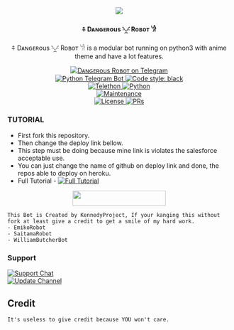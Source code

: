 <p align="center">
  <img src="https://graph.org/file/c3c11ffa3a9594ab23b86.jpg">
</p>

<h4><p align="center"> ⍏ Dᴀɴԍᴇʀous ⳻᷼⳺ Roʙoт 𓁍 </p></h4>

<p align="center">⍏ Dᴀɴԍᴇʀous ⳻᷼⳺ Roʙoт 𓁍​ is a modular bot running on python3 with anime theme and have a lot features.</p>

<p align="center">
<a href="https://t.me/Dangerous_Robot"> <img src="https://img.shields.io/badge/Dᴀɴԍᴇʀous-Roʙoт-blue?&logo=telegram" alt="Dᴀɴԍᴇʀous Roʙoт on Telegram" /> </a><br>
<a href="https://python-telegram-bot.org"> <img src="https://img.shields.io/badge/PTB-13.13-white?&style=flat-round&logo=github" alt="Python Telegram Bot" /> </a>
<a href="https://github.com/psf/black"><img alt="Code style: black" src="https://img.shields.io/badge/code%20style-black-000000.svg"></a><br>
<a href="https://docs.telethon.dev"> <img src="https://img.shields.io/badge/Telethon-1.24.0-red?&style=flat-round&logo=github" alt="Telethon" /> </a>
<a href="https://docs.python.org"> <img src="https://img.shields.io/badge/Python-3.10.5-purple?&style=flat-round&logo=python" alt="Python" /> </a><br>
<a href="https://GitHub.com/TeamRemo/Tst"> <img src="https://img.shields.io/badge/Maintained-Yash-yellow.svg" alt="Maintenance" /> </a><br>
<a href="https://github.com/kennedy-ex/EmikoRobot/blob/main/LICENSE"> <img src="https://img.shields.io/badge/License-GPLv3-blue.svg" alt="License" /> </a>
<a href="https://makeapullrequest.com"> <img src="https://img.shields.io/badge/PRs-Welcome-blue.svg?style=flat-round" alt="PRs" /> </a>
</p>

### TUTORIAL

- First fork this repository.
- Then change the deploy link bellow.
- This step must be doing because mine link is violates the salesforce acceptable use.
- You can just change the name of github on deploy link and done, the repos able to deploy on heroku.
- Full Tutorial - [![Full Tutorial](https://img.shields.io/badge/Watch%20Now-blue)](https://youtu.be/GMaYMYhf_Vk)

<p align="center"><a href="https://dashboard.heroku.com/new?template=https://github.com/TeamRemo/Tst"> <img 
src="https://img.shields.io/badge/Deploy%20To%20Heroku-red?style=flat&logo=heroku" width="210" height="34.45" /></a></p>


```
This Bot is Created by KennedyProject, If your kanging this without fork at least give a credit to get a smile of my hard work. 
- EmikoRobot
- SaitamaRobot 
- WilliamButcherBot
```

### Support
<a href="https://t.me/Team_Remo"> <img src="https://img.shields.io/badge/Support-Chat-blue?&logo=telegram" alt="Support Chat" /> </a><br>
<a href="https://t.me/badboybiografia"> <img src="https://img.shields.io/badge/Update-Channel-blue?&logo=telegram" alt="Update Channel" /> </a><br>
</p>

## Credit 

```
It's useless to give credit because YOU won't care.
```
